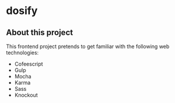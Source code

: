 # dosify

## About this project

This frontend project pretends to get familiar with the following web technologies:

* Cofeescript
* Gulp
* Mocha
* Karma
* Sass
* Knockout